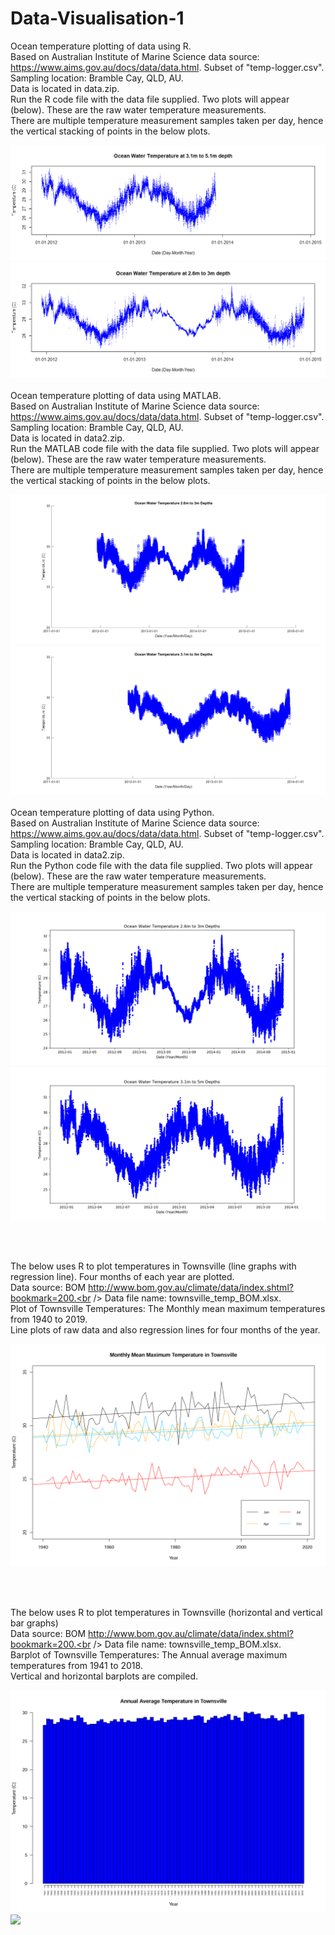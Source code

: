 # Data-Visualisation-1

Ocean temperature plotting of data using R. <br />
Based on Australian Institute of Marine Science data source: https://www.aims.gov.au/docs/data/data.html. Subset of "temp-logger.csv". <br />
Sampling location: Bramble Cay, QLD, AU. <br />
Data is located in data.zip. <br />
Run the R code file with the data file supplied. Two plots will appear (below). These are the raw water temperature measurements. <br />
There are multiple temperature measurement samples taken per day, hence the vertical stacking of points in the below plots. 


![](images/image1.png)
![](images/image2.png)
<br />
<br />
Ocean temperature plotting of data using MATLAB. <br />
Based on Australian Institute of Marine Science data source: https://www.aims.gov.au/docs/data/data.html. Subset of "temp-logger.csv". <br />
Sampling location: Bramble Cay, QLD, AU. <br />
Data is located in data2.zip. <br />
Run the MATLAB code file with the data file supplied. Two plots will appear (below). These are the raw water temperature measurements. <br />
There are multiple temperature measurement samples taken per day, hence the vertical stacking of points in the below plots. 


![](images/fig1.png)
![](images/fig2.png)
<br />
<br />
Ocean temperature plotting of data using Python. <br />
Based on Australian Institute of Marine Science data source: https://www.aims.gov.au/docs/data/data.html. Subset of "temp-logger.csv". <br />
Sampling location: Bramble Cay, QLD, AU. <br />
Data is located in data2.zip. <br />
Run the Python code file with the data file supplied. Two plots will appear (below). These are the raw water temperature measurements. <br />
There are multiple temperature measurement samples taken per day, hence the vertical stacking of points in the below plots. 


![](images/Figure_1_python.png)
![](images/Figure_2_python.png)

<br /><br />

The below uses R to plot temperatures in Townsville (line graphs with regression line). Four months of each year are plotted.<br />
Data source: BOM http://www.bom.gov.au/climate/data/index.shtml?bookmark=200.<br />
Data file name: townsville_temp_BOM.xlsx.<br />
Plot of Townsville Temperatures: The Monthly mean maximum temperatures from 1940 to 2019.<br />
Line plots of raw data and also regression lines for four months of the year.<br />

![](images/rplot1_townsville_temp.png)

<br /><br />

The below uses R to plot temperatures in Townsville (horizontal and vertical bar graphs)<br />
Data source: BOM http://www.bom.gov.au/climate/data/index.shtml?bookmark=200.<br />
Data file name: townsville_temp_BOM.xlsx.<br />
Barplot of Townsville Temperatures: The Annual average maximum temperatures from 1941 to 2018.<br />
Vertical and horizontal barplots are compiled.<br />

![](images/rplot2a_townsvillle_temp.png)
![](images/rplot2b_townsvillle_temp.png)

<br /><br />


